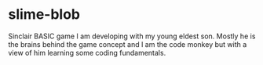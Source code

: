 # slime-blob
Sinclair BASIC game I am developing with my young eldest son. Mostly he is the brains behind the game concept and I am the code monkey but with a view of him learning some coding fundamentals.
